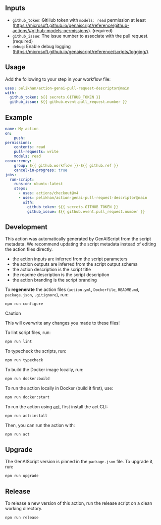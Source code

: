 
## Inputs

- `github_token`: GitHub token with `models: read` permission at least (https://microsoft.github.io/genaiscript/reference/github-actions/#github-models-permissions). (required)
- `github_issue`: The issue number to associate with the pull request. (required)
- `debug`: Enable debug logging (https://microsoft.github.io/genaiscript/reference/scripts/logging/).

## Usage

Add the following to your step in your workflow file:

```yaml
uses: pelikhan/action-genai-pull-request-descriptor@main
with:
  github_token: ${{ secrets.GITHUB_TOKEN }}
  github_issue: ${{ github.event.pull_request.number }}
```

## Example

```yaml
name: My action
on:
    push:
permissions:
    contents: read
    pull-requests: write
    models: read
concurrency:
    group: ${{ github.workflow }}-${{ github.ref }}
    cancel-in-progress: true
jobs:
  run-script:
    runs-on: ubuntu-latest
    steps:
      - uses: actions/checkout@v4
      - uses: pelikhan/action-genai-pull-request-descriptor@main
        with:
          github_token: ${{ secrets.GITHUB_TOKEN }}
          github_issue: ${{ github.event.pull_request.number }}
```

## Development

This action was automatically generated by GenAIScript from the script metadata.
We recommend updating the script metadata instead of editing the action files directly.

- the action inputs are inferred from the script parameters
- the action outputs are inferred from the script output schema
- the action description is the script title
- the readme description is the script description
- the action branding is the script branding

To **regenerate** the action files (`action.yml`, `Dockerfile`, `README.md`, `package.json`, `.gitignore`), run:

```bash
npm run configure
```

> [!CAUTION]
> This will overwrite any changes you made to these files!

To lint script files, run:

```bash
npm run lint
```

To typecheck the scripts, run:
```bash
npm run typecheck
```

To build the Docker image locally, run:
```bash
npm run docker:build
```

To run the action locally in Docker (build it first), use:
```bash
npm run docker:start
```

To run the action using [act](https://nektosact.com/), first install the act CLI:

```bash
npm run act:install
```

Then, you can run the action with:

```bash
npm run act
```

## Upgrade

The GenAIScript version is pinned in the `package.json` file. To upgrade it, run:

```bash
npm run upgrade
```

## Release

To release a new version of this action, run the release script on a clean working directory.

```bash
npm run release
```
